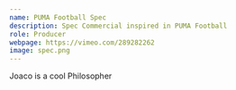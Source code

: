 ```yaml
---
name: PUMA Football Spec
description: Spec Commercial inspired in PUMA Football
role: Producer
webpage: https://vimeo.com/289282262
image: spec.png
---
```

Joaco is a cool Philosopher
